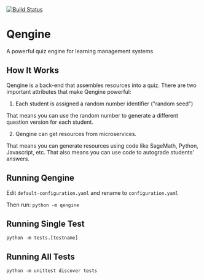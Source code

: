 [![Build Status](https://travis-ci.org/academicsystems/Qengine.svg?branch=master)](https://travis-ci.org/academicsystems/Qengine)

# Qengine
A powerful quiz engine for learning management systems

## How It Works

Qengine is a back-end that assembles resources into a quiz. There are two important attributes that make Qengine powerful:

1. Each student is assigned a random number identifier ("random seed")

That means you can use the random number to generate a different question version for each student.

2. Qengine can get resources from microservices.

That means you can generate resources using code like SageMath, Python, Javascript, etc. That also means you can use code to autograde students' answers.

## Running Qengine

Edit `default-configuration.yaml` and rename to `configuration.yaml`

Then run: `python -m qengine`

## Running Single Test

`python -m tests.[testname]`

## Running All Tests

`python -m unittest discover tests`
